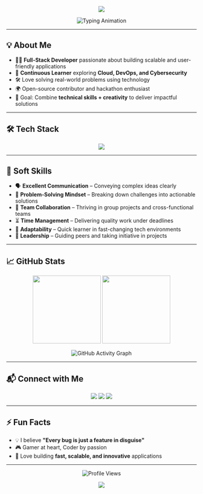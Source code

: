 <!-- Banner Animation -->
<p align="center">
  <img src="https://capsule-render.vercel.app/api?text=Hey%20there!%20I'm%20Vedant%20🚀&animation=fadeIn&type=waving&color=gradient&height=100"/>
</p>

<!-- Typing Animation -->
<p align="center">
  <img src="https://readme-typing-svg.herokuapp.com?size=24&duration=4000&color=58A6FF&center=true&vCenter=true&width=500&lines=Passionate+Learner;Full-Stack+Developer;Cloud+%26+DevOps+Explorer;Cybersecurity+Enthusiast;Problem+Solver+%26+Innovator" alt="Typing Animation" />
</p>



---

## 💡 About Me  

- 👨‍💻 **Full-Stack Developer** passionate about building scalable and user-friendly applications  
- 🌱 **Continuous Learner** exploring **Cloud, DevOps, and Cybersecurity**  
- 🛠️ Love solving real-world problems using technology  
- 🌍 Open-source contributor and hackathon enthusiast  
- 🎯 Goal: Combine **technical skills + creativity** to deliver impactful solutions  

---

## 🛠️ Tech Stack  

<p align="center">
  <img src="https://skillicons.dev/icons?i=html,css,js,react,nodejs,express,mongodb,python,django,docker,aws,git,linux" />
</p>

---

## 🤝 Soft Skills  

- 🗣 **Excellent Communication** – Conveying complex ideas clearly  
- 🧠 **Problem-Solving Mindset** – Breaking down challenges into actionable solutions  
- 🤝 **Team Collaboration** – Thriving in group projects and cross-functional teams  
- ⏳ **Time Management** – Delivering quality work under deadlines  
- 🌟 **Adaptability** – Quick learner in fast-changing tech environments  
- 🎯 **Leadership** – Guiding peers and taking initiative in projects  

---



## 📈 GitHub Stats  

<p align="center">
    <img src="https://github-readme-stats.vercel.app/api?username=Vedant2323&show_icons=true&theme=tokyonight" height="180"/>
    <img src="https://github-readme-streak-stats.herokuapp.com/?user=Vedant2323&theme=tokyonight" height="180"/>
</p>

<p align="center">
  <img src="https://github-readme-activity-graph.vercel.app/graph?username=Vedant2323&theme=react-dark&hide_border=true" alt="GitHub Activity Graph"/>
</p>

---

## 📬 Connect with Me  

<p align="center">
  <a href="https://www.linkedin.com/in/YOUR-LINKEDIN"><img src="https://img.shields.io/badge/LinkedIn-0077B5?style=for-the-badge&logo=linkedin&logoColor=white"/></a>
  <a href="https://twitter.com/YOUR-TWITTER"><img src="https://img.shields.io/badge/Twitter-1DA1F2?style=for-the-badge&logo=twitter&logoColor=white"/></a>
  <a href="mailto:YOUR-EMAIL@example.com"><img src="https://img.shields.io/badge/Email-D14836?style=for-the-badge&logo=gmail&logoColor=white"/></a>
</p>

---

## ⚡ Fun Facts  

- 💡 I believe **"Every bug is just a feature in disguise"**  
- 🎮 Gamer at heart, Coder by passion  
- 🚀 Love building **fast, scalable, and innovative** applications  

---

<p align="center">
  <img src="https://komarev.com/ghpvc/?username=Vedant2323&label=Profile%20Views&color=blueviolet&style=flat-square" alt="Profile Views"/>
</p>

<p align="center">
  <img src="https://capsule-render.vercel.app/api?section=footer&type=waving&color=gradient&height=100"/>
</p>
